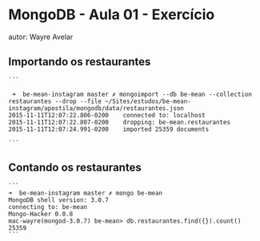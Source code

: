 
# MongoDB - Aula 01 - Exercício
autor: Wayre Avelar

## Importando os restaurantes

    ```
     
     ➜  be-mean-instagram master ✗ mongoimport --db be-mean --collection restaurantes --drop --file ~/Sites/estudos/be-mean-instagram/apostila/mongodb/data/restaurantes.json
	2015-11-11T12:07:22.806-0200	connected to: localhost
	2015-11-11T12:07:22.807-0200	dropping: be-mean.restaurantes
	2015-11-11T12:07:24.991-0200	imported 25359 documents
        
    ```

## Contando os restaurantes

    ```
	➜  be-mean-instagram master ✗ mongo be-mean
	MongoDB shell version: 3.0.7
	connecting to: be-mean
	Mongo-Hacker 0.0.8
	mac-wayre(mongod-3.0.7) be-mean> db.restaurantes.find({}).count()
	25359
    ```
    